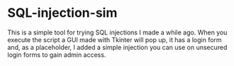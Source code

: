# SQL-injection-sim
This is a simple tool for trying SQL injections I made a while ago.
When you execute the script a GUI made with Tkinter will pop up, it has a login form and, as a placeholder, I added a simple injection you can use on unsecured login forms to gain admin access.
